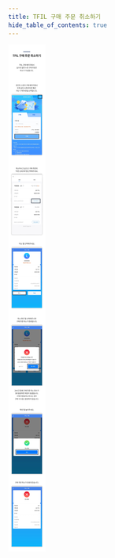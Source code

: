 ```yaml
---
title: TFIL 구매 주문 취소하기
hide_table_of_contents: true
---
```


[//]: # (TFIL取消购买)

![alt 属性文本](../../../static/img/beginner/tfil_tmeta/tfil_cp.jpg)

